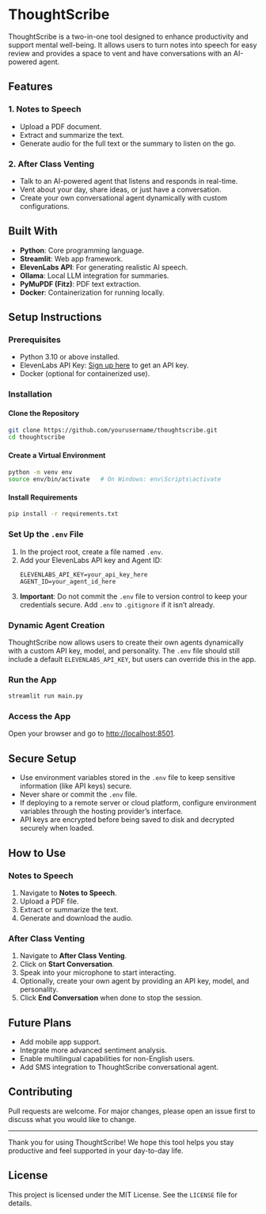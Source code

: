 # ThoughtScribe

ThoughtScribe is a two-in-one tool designed to enhance productivity and support mental well-being. It allows users to turn notes into speech for easy review and provides a space to vent and have conversations with an AI-powered agent.

## Features

### 1. Notes to Speech
- Upload a PDF document.
- Extract and summarize the text.
- Generate audio for the full text or the summary to listen on the go.

### 2. After Class Venting
- Talk to an AI-powered agent that listens and responds in real-time.
- Vent about your day, share ideas, or just have a conversation.
- Create your own conversational agent dynamically with custom configurations.

## Built With
- **Python**: Core programming language.
- **Streamlit**: Web app framework.
- **ElevenLabs API**: For generating realistic AI speech.
- **Ollama**: Local LLM integration for summaries.
- **PyMuPDF (Fitz)**: PDF text extraction.
- **Docker**: Containerization for running locally.

## Setup Instructions

### Prerequisites
- Python 3.10 or above installed.
- ElevenLabs API Key: [Sign up here](https://elevenlabs.io/) to get an API key.
- Docker (optional for containerized use).

### Installation

#### Clone the Repository
```bash
git clone https://github.com/yourusername/thoughtscribe.git
cd thoughtscribe
```

#### Create a Virtual Environment
```bash
python -m venv env
source env/bin/activate   # On Windows: env\Scripts\activate
```

#### Install Requirements
```bash
pip install -r requirements.txt
```

### Set Up the `.env` File
1. In the project root, create a file named `.env`.
2. Add your ElevenLabs API key and Agent ID:
   ```env
   ELEVENLABS_API_KEY=your_api_key_here
   AGENT_ID=your_agent_id_here
   ```
3. **Important**: Do not commit the `.env` file to version control to keep your credentials secure. Add `.env` to `.gitignore` if it isn’t already.

### Dynamic Agent Creation
ThoughtScribe now allows users to create their own agents dynamically with a custom API key, model, and personality. The `.env` file should still include a default `ELEVENLABS_API_KEY`, but users can override this in the app.

### Run the App
```bash
streamlit run main.py
```

### Access the App
Open your browser and go to [http://localhost:8501](http://localhost:8501).

## Secure Setup
- Use environment variables stored in the `.env` file to keep sensitive information (like API keys) secure.
- Never share or commit the `.env` file.
- If deploying to a remote server or cloud platform, configure environment variables through the hosting provider’s interface.
- API keys are encrypted before being saved to disk and decrypted securely when loaded.

## How to Use

### Notes to Speech
1. Navigate to **Notes to Speech**.
2. Upload a PDF file.
3. Extract or summarize the text.
4. Generate and download the audio.

### After Class Venting
1. Navigate to **After Class Venting**.
2. Click on **Start Conversation**.
3. Speak into your microphone to start interacting.
4. Optionally, create your own agent by providing an API key, model, and personality.
5. Click **End Conversation** when done to stop the session.

## Future Plans
- Add mobile app support.
- Integrate more advanced sentiment analysis.
- Enable multilingual capabilities for non-English users.
- Add SMS integration to ThoughtScribe conversational agent.

## Contributing
Pull requests are welcome. For major changes, please open an issue first to discuss what you would like to change.

---

Thank you for using ThoughtScribe! We hope this tool helps you stay productive and feel supported in your day-to-day life.


## License
This project is licensed under the MIT License. See the `LICENSE` file for details.
